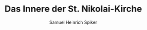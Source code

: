 ---
image: /assets/images/spiker/45b.jpg
author: Samuel Heinrich Spiker
artist: 
engraver: 
title: "Das Innere der St. Nikolai-Kirche"
subtitle: 
tags:
  - Church
layout: post
---